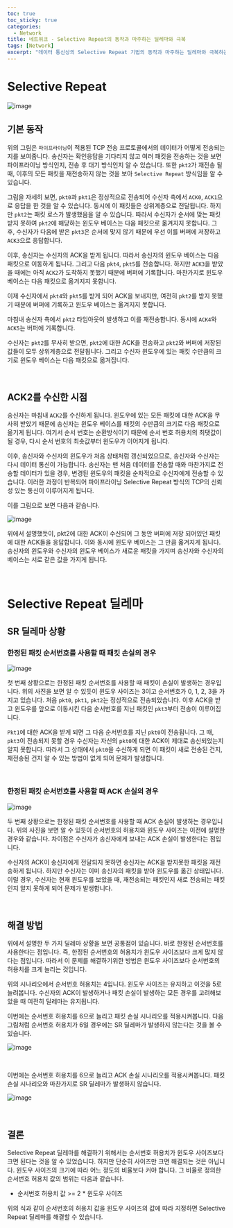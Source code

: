 ```yaml
---
toc: true
toc_sticky: true
categories:
  - Network
title: 네트워크 - Selective Repeat의 동작과 마주하는 딜레마와 극복
tags: [Network]
excerpt: "데이터 통신상의 Selective Repeat 기법의 동작과 마주하는 딜레마와 극복하는 방법을 정리합니다."
---
```


# Selective Repeat

![image](https://user-images.githubusercontent.com/57826388/87137994-b4302500-c2d8-11ea-8ec8-4ae6c0e07e10.png)

## 기본 동작

위의 그림은 `파이프라이닝`이 적용된 TCP 전송 프로토콜에서의 데이터가 어떻게 전송되는지를 보여줍니다. 송신자는 확인응답을 기다리지 않고 여러 패킷을 전송하는 것을 보면 파이프라이닝 방식인지, 전송 후 대기 방식인지 알 수 있습니다. 또한 `pkt2`가 재전송 될 때, 이후의 모든 패킷을 재전송하지 않는 것을 보아 `Selective Repeat` 방식임을 알 수 있습니다.

그림을 자세히 보면, `pkt0`과 `pkt1`은 정상적으로 전송되어 수신자 측에서 `ACK0`, `ACK1`으로 응답을 한 것을 알 수 있습니다. 동시에 이 패킷들은 상위계층으로 전달됩니다. 하지만 `pkt2`는 패킷 로스가 발생했음을 알 수 있습니다. 따라서 수신자가 순서에 맞는 패킷 받지 못하여 `pkt2`에 해당하는 윈도우 베이스는 다음 패킷으로 옮겨지지 못합니다. 그 후, 수신자가 다음에 받은 `pkt3`은 순서에 맞지 않기 때문에 우선 이를 버퍼에 저장하고 `ACK3`으로 응답합니다.

이후, 송신자는 수신자의 ACK을 받게 됩니다. 따라서 송신자의 윈도우 베이스는 다음 패킷으로 이동하게 됩니다. 그리고 다음 `pkt4`, `pkt5`를 전송합니다. 하지만 `ACK3`을 받았을 때에는 아직 `ACK2`가 도착하지 못했기 때문에 버퍼에 기록합니다. 마찬가지로 윈도우 베이스는 다음 패킷으로 옮겨지지 못합니다.

이제 수신자에서 `pkt4`와 `pkt5`를 받게 되어 ACK을 보내지만, 여전히 `pkt2`를 받지 못했기 때문에 버퍼에 기록하고 윈도우 베이스는 옮겨지지 못합니다.

마침내 송신자 측에서 `pkt2` 타임아웃이 발생하고 이를 재전송합니다. 동시에 `ACK4`와 `ACK5`는 버퍼에 기록합니다.

수신자는 `pkt2`를 무사히 받으면, `pkt2`에 대한 ACK을 전송하고 `pkt2`와 버퍼에 저장된 값들이 모두 상위계층으로 전달됩니다. 그리고 수신자 윈도우에 있는 패킷 수만큼의 크기로 윈도우 베이스는 다음 패킷으로 옮겨집니다.

<br>

## ACK2를 수신한 시점

송신자는 마침내 `ACK2`를 수신하게 됩니다. 윈도우에 있는 모든 패킷에 대한 ACK을 무사히 받았기 때문에 송신자는 윈도우 베이스를 패킷의 수만큼의 크기로 다음 패킷으로 옮기게 됩니다. 여기서 순서 번호는 순환방식이기 때문에 순서 번호 허용치의 최댓값이 될 경우, 다시 순서 번호의 최솟값부터 윈도우가 이어지게 됩니다.

이후, 송신자와 수신자의 윈도우가 처음 상태처럼 갱신되었으므로, 송신자와 수신자는 다시 데이터 통신이 가능합니다. 송신자는 맨 처음 데이터를 전송할 때와 마찬가지로 전송할 데이터가 있을 경우, 변경된 윈도우의 패킷을 순차적으로 수신자에게 전송할 수 있습니다. 이러한 과정이 반복되어 파이프라이닝 Selective Repeat 방식의 TCP의 신뢰성 있는 통신이 이루어지게 됩니다. 

이를 그림으로 보면 다음과 같습니다.

![image](https://user-images.githubusercontent.com/57826388/87138038-cf9b3000-c2d8-11ea-8f68-4b4893fbb3ea.png)

위에서 설명했듯이, pkt2에 대한 ACK이 수신되어 그 동안 버퍼에 저장 되어있던 패킷에 대한 ACK들을 응답합니다. 이와 동시에 윈도우 베이스는 그 만큼 옮겨지게 됩니다. 송신자의 윈도우와 수신자의 윈도우 베이스가 새로운 패킷을 가지며 송신자와 수신자의 베이스는 서로 같은 값을 가지게 됩니다.

<br>

# Selective Repeat 딜레마

## SR 딜레마 상황

### **한정된 패킷 순서번호를 사용할 때 패킷 손실의 경우**

![image](https://user-images.githubusercontent.com/57826388/87138257-1ee16080-c2d9-11ea-9f3b-a83133cc87ff.png)

첫 번째 상황으로는 한정된 패킷 순서번호를 사용할 때 패킷이 손실이 발생하는 경우입니다. 위의 사진을 보면 알 수 있듯이 윈도우 사이즈는 3이고 순서번호가 0, 1, 2, 3을 가지고 있습니다. 처음 `pkt0`, `pkt1`, `pkt2`는 정상적으로 전송되었습니다. 이후 ACK을 받고 윈도우를 앞으로 이동시킨 다음 순서번호를 지닌 패킷인 `pkt3`부터 전송이 이루어집니다.

`Pkt1`에 대한 ACK을 받게 되면 그 다음 순서번호를 지닌 `pkt0`이 전송됩니다. 그 때, `pkt3`이 전송되지 못할 경우 수신자는 자신의 `pkt0`에 대한 ACK이 제대로 송신되었는지 알지 못합니다. 따라서 그 상태에서 `pkt0`을 수신하게 되면 이 패킷이 새로 전송된 건지, 재전송된 건지 알 수 있는 방법이 없게 되어 문제가 발생합니다.

<br>

### **한정된 패킷 순서번호를 사용할 때 ACK 손실의 경우**

![image](https://user-images.githubusercontent.com/57826388/87138276-23a61480-c2d9-11ea-827f-eaba1ba67e4f.png)

두 번째 상황으로는 한정된 패킷 순서번호를 사용할 때 ACK 손실이 발생하는 경우입니다. 위의 사진을 보면 알 수 있듯이 순서번호의 허용치와 윈도우 사이즈는 이전에 설명한 경우와 같습니다. 차이점은 수신자가 송신자에게 보내는 ACK 손실이 발생한다는 점입니다.

수신자의 ACK이 송신자에게 전달되지 못하면 송신자는 ACK을 받지못한 패킷을 재전송하게 됩니다. 하지만 수신자는 이미 송신자의 패킷을 받아 윈도우를 옮긴 상태입니다. 이럴 경우, 수신자는 현재 윈도우를 보았을 때, 재전송되는 패킷인지 새로 전송되는 패킷인지 알지 못하게 되어 문제가 발생합니다.

<br>

## 해결 방법

위에서 설명한 두 가지 딜레마 상황을 보면 공통점이 있습니다. 바로 한정된 순서번호를 사용한다는 점입니다. 즉, 한정된 순서번호의 허용치가 윈도우 사이즈보다 크게 많지 않다는 점입니다. 따라서 이 문제를 해결하기위한 방법은 윈도우 사이즈보다 순서번호의 허용치를 크게 늘리는 것입니다. 

위의 시나리오에서 순서번호 허용치는 4입니다. 윈도우 사이즈는 유지하고 이것을 5로 늘려봅니다. 수신자의 ACK이 발생하거나 패킷 손실이 발생하는 모든 경우를 고려해보았을 때 여전히 딜레마는 유지됩니다.

이번에는 순서번호 허용치를 6으로 늘리고 패킷 손실 시나리오를 적용시켜봅니다. 다음 그림처럼 순서번호 허용치가 6일 경우에는 SR 딜레마가 발생하지 않는다는 것을 볼 수 있습니다.

![image](https://user-images.githubusercontent.com/57826388/87138449-6667ec80-c2d9-11ea-8c0a-cee1db42c391.png)

<br>

이번에는 순서번호 허용치를 6으로 늘리고 ACK 손실 시나리오를 적용시켜봅니다. 패킷 손실 시나리오와 마찬가지로 SR 딜레마가 발생하지 않습니다.

![image](https://user-images.githubusercontent.com/57826388/87138458-68ca4680-c2d9-11ea-95f3-107d385bfc9c.png)

<br>

## 결론

Selective Repeat 딜레마를 해결하기 위해서는 순서번호 허용치가 윈도우 사이즈보다 크면 된다는 것을 알 수 있었습니다. 하지만 단순히 사이즈만 크면 해결되는 것은 아닙니다. 윈도우 사이즈의 크기에 따라 어느 정도의 비율보다 커야 합니다. 그 비율로 정의한 순서번호 허용치 값의 범위는 다음과 같습니다.

- 순서번호 허용치 값 >= 2 * 윈도우 사이즈
  
위의 식과 같이 순서번호의 허용치 값을 윈도우 사이즈의 값에 따라 지정하면 Selective Repeat 딜레마를 해결할 수 있습니다.
